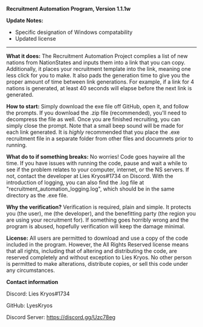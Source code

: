 **Recruitment Automation Program, Version 1.1.1w**

**Update Notes:**

- Specific designation of Windows compatability
- Updated license
--------------------------

**What it does:**
The Recruitment Automation Project complies a list of new nations from NationStates and inputs them into a link that you can copy. Additionally, it places your recruitment template into the link, meaning one less click for you to make. It also pads the generation time to give you the proper amount of time between link generations. For example, if a link for 4 nations is generated, at least 40 seconds will elapse before the next link is generated.

**How to start:**
Simply download the exe file off GitHub, open it, and follow the prompts. If you download the .zip file (recommended), you'll need to decompress the file as well. Once you are finished recruiting, you can simply close the prompt. Note that a small beep sound will be made for each link generated. It is *highly* recommended that you place the .exe recruitment file in a separate folder from other files and documnets prior to running.

**What do to if something breaks:**
No worries! Code goes haywire all the time. If you have issues with running the code, pause and wait a while to see if the problem relates to your computer, internet, or the NS servers. If not, contact the developer at Lies Kryos#1734 on Discord. With the introduction of logging, you can also find the .log file at "recruitment_automation_logging.log", which should be in the same directory as the .exe file. 

**Why the verification?**
Verification is required, plain and simple. It protects you (the user), me (the developer), and the benefitting party (the region you are using your recruitment for). If something goes horribly wrong and the program is abused, hopefully verification will keep the damage minimal.

**License:**
All users are permitted to download and use a copy of the code included in the program. However, the All Rights Reserved license means that all rights, including that of altering and distributing the code, are reserved completely and without exception to Lies Kryos. No other person is permitted to make alterations, distribute copies, or sell this code under any circumstances. 

**Contact information**

Discord: Lies Kryos#1734

GitHub: LyesKryos

Discord Server: https://discord.gg/Uzc78eg
